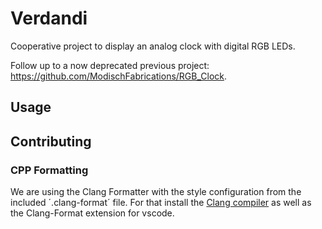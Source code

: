 # Verdandi
Cooperative project to display an analog clock with digital RGB LEDs.

Follow up to a now deprecated previous project: https://github.com/ModischFabrications/RGB_Clock.

## Usage




## Contributing
### CPP Formatting
We are using the Clang Formatter with the style configuration from the included ´.clang-format´ file. For that install the [Clang compiler](https://github.com/nextcloud/desktop/wiki) as well as the Clang-Format extension for vscode.
